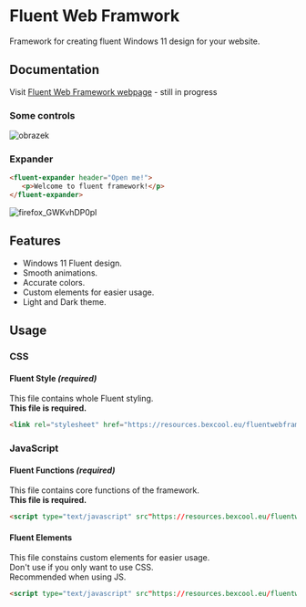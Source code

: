 # Fluent Web Framwork
 Framework for creating fluent Windows 11 design for your website.
 
## Documentation
Visit [Fluent Web Framework webpage](https://resources.bexcool.eu/fluentwebframework/showcase/index.html) - still in progress
### Some controls
![obrazek](https://user-images.githubusercontent.com/53868994/151600056-709ddcb5-838a-4f69-a518-a249130aa712.png)
### Expander
```html
<fluent-expander header="Open me!">
   <p>Welcome to fluent framework!</p>
</fluent-expander>
```
![firefox_GWKvhDP0pl](https://user-images.githubusercontent.com/53868994/151600680-22a9beb1-b5e1-42b2-b3c4-115aed8be7fc.gif)

## Features
- Windows 11 Fluent design.
- Smooth animations.
- Accurate colors.
- Custom elements for easier usage.
- Light and Dark theme.

## Usage
### CSS
#### Fluent Style ***(required)***
This file contains whole Fluent styling.<br>
**This file is required.**
``` HTML
<link rel="stylesheet" href="https://resources.bexcool.eu/fluentwebframework/src/style/fluent.min.css" type="text/css">
```
### JavaScript
#### Fluent Functions ***(required)***
This file contains core functions of the framework.<br>
**This file is required.**
``` HTML
<script type="text/javascript" src"https://resources.bexcool.eu/fluentwebframework/src/js/fluent_functions.min.js"></script>
```
#### Fluent Elements
This file constains custom elements for easier usage.<br>
Don't use if you only want to use CSS.<br>
Recommended when using JS.
``` HTML
<script type="text/javascript" src"https://resources.bexcool.eu/fluentwebframework/src/js/fluent_elements.min.js"></script>
```
